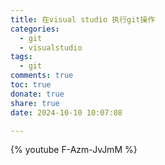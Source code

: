 ```yaml
---
title: 在visual studio 执行git操作
categories:
  - git
  - visualstudio
tags:
  - git
comments: true
toc: true
donate: true
share: true
date: 2024-10-10 10:07:08

---
```


{% youtube F-Azm-JvJmM %}




